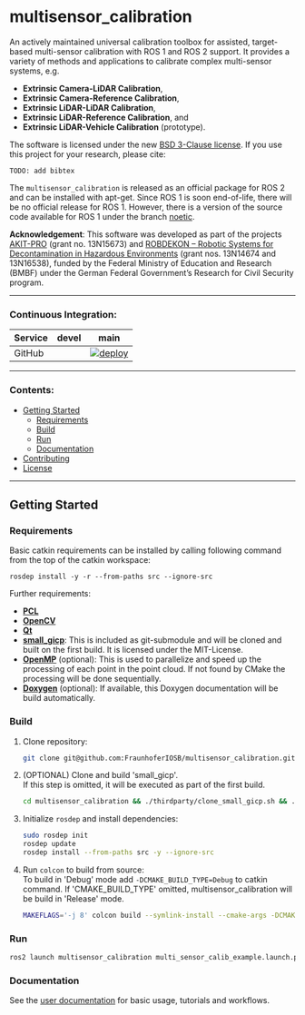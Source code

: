 # multisensor_calibration

An actively maintained universal calibration toolbox for assisted, target-based multi-sensor calibration with ROS 1 and ROS 2 support. 
It provides a variety of methods and applications to calibrate complex multi-sensor systems, e.g.

- <b>Extrinsic Camera-LiDAR Calibration</b>,
- <b>Extrinsic Camera-Reference Calibration</b>,
- <b>Extrinsic LiDAR-LiDAR Calibration</b>,
- <b>Extrinsic LiDAR-Reference Calibration</b>, and
- <b>Extrinsic LiDAR-Vehicle Calibration</b> (prototype).

The software is licensed under the new [BSD 3-Clause license](license.md). If you use this project for your research, please cite:

```text
TODO: add bibtex
```

The `multisensor_calibration` is released as an official package for ROS 2 and can be installed with apt-get.
Since ROS 1 is soon end-of-life, there will be no official release for ROS 1.
However, there is a version of the source code available for ROS 1 under the branch [noetic](https://github.com/FraunhoferIOSB/multisensor_calibration/tree/noetic).


**Acknowledgement**: This software was developed as part of the projects [AKIT-PRO](https://a-kit.de) (grant no. 13N15673) and [ROBDEKON – Robotic Systems for Decontamination in Hazardous Environments](https://robdekon.de/) (grant nos. 13N14674 and 13N16538), funded by the Federal Ministry of Education and Research (BMBF) under the German Federal Government’s Research for Civil Security program.

------------------------

### Continuous Integration:

| Service    | devel   | main   |
| ---------- | ------- | ------ |
| GitHub     |         | [![deploy](https://github.com/FraunhoferIOSB/multisensor_calibration/actions/workflows/docs.yml/badge.svg)](https://github.com/FraunhoferIOSB/multisensor_calibration/actions/workflows/docs.yml) |

------------------------

### Contents:

- [Getting Started](#getting-started)
    - [Requirements](#requirements)
    - [Build](#build)
    - [Run](#run)
    - [Documentation](#documentation)
- [Contributing](CONTRIBUTING.md)
- [License](LICENSE)


------------------------

## Getting Started

### Requirements

Basic catkin requirements can be installed by calling following command from the top of the catkin workspace:

    rosdep install -y -r --from-paths src --ignore-src

Further requirements:

- [**PCL**](https://pointclouds.org/)
- [**OpenCV**](https://opencv.org/)
- [**Qt**](https://www.qt.io/)
- [**small_gicp**](https://github.com/koide3/small_gicp): This is included as git-submodule and will be cloned and built on the first build. It is licensed under the MIT-License.
- [**OpenMP**](https://www.openmp.org/) (optional): This is used to parallelize and speed up the processing of each point in the point cloud. If not found by CMake the processing will be done sequentially.
- [**Doxygen**](https://www.doxygen.nl/) (optional): If available, this Doxygen documentation will be build automatically.

### Build

1. Clone repository:

    ```bash
    git clone git@github.com:FraunhoferIOSB/multisensor_calibration.git
    ```

2. (OPTIONAL) Clone and build 'small_gicp'.<br>If this step is omitted, it will be executed as part of the first build.

    ```bash
    cd multisensor_calibration && ./thirdparty/clone_small_gicp.sh && ./thirdparty/build_and_install_small_gicp.sh
    ```

3. Initialize `rosdep` and install dependencies:

    ```bash
    sudo rosdep init
    rosdep update
    rosdep install --from-paths src -y --ignore-src
    ```

4. Run `colcon` to build from source:<br>
To build in 'Debug' mode add `-DCMAKE_BUILD_TYPE=Debug` to catkin command.
If 'CMAKE_BUILD_TYPE' omitted, multisensor_calibration will be build in 'Release' mode.

    ```bash
    MAKEFLAGS='-j 8' colcon build --symlink-install --cmake-args -DCMAKE_BUILD_TYPE=Release
    ```

### Run

```bash
ros2 launch multisensor_calibration multi_sensor_calib_example.launch.py
```
### Documentation

See the [user documentation](https://fraunhoferiosb.github.io/multisensor_calibration/) for basic usage, tutorials and workflows.

